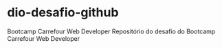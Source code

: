 # dio-desafio-github
Bootcamp Carrefour Web Developer
Repositório do desafio do Bootcamp Carrefour Web Developer

